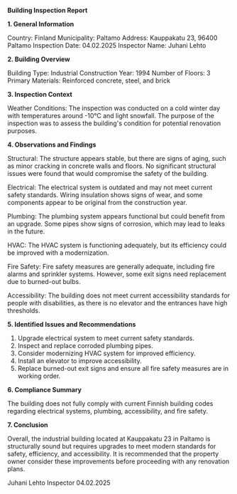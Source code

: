  **Building Inspection Report**

**1. General Information**

Country: Finland
Municipality: Paltamo
Address: Kauppakatu 23, 96400 Paltamo
Inspection Date: 04.02.2025
Inspector Name: Juhani Lehto

**2. Building Overview**

Building Type: Industrial
Construction Year: 1994
Number of Floors: 3
Primary Materials: Reinforced concrete, steel, and brick

**3. Inspection Context**

Weather Conditions: The inspection was conducted on a cold winter day with temperatures around -10°C and light snowfall. The purpose of the inspection was to assess the building's condition for potential renovation purposes.

**4. Observations and Findings**

Structural: The structure appears stable, but there are signs of aging, such as minor cracking in concrete walls and floors. No significant structural issues were found that would compromise the safety of the building.

Electrical: The electrical system is outdated and may not meet current safety standards. Wiring insulation shows signs of wear, and some components appear to be original from the construction year.

Plumbing: The plumbing system appears functional but could benefit from an upgrade. Some pipes show signs of corrosion, which may lead to leaks in the future.

HVAC: The HVAC system is functioning adequately, but its efficiency could be improved with a modernization.

Fire Safety: Fire safety measures are generally adequate, including fire alarms and sprinkler systems. However, some exit signs need replacement due to burned-out bulbs.

Accessibility: The building does not meet current accessibility standards for people with disabilities, as there is no elevator and the entrances have high thresholds.

**5. Identified Issues and Recommendations**

1. Upgrade electrical system to meet current safety standards.
2. Inspect and replace corroded plumbing pipes.
3. Consider modernizing HVAC system for improved efficiency.
4. Install an elevator to improve accessibility.
5. Replace burned-out exit signs and ensure all fire safety measures are in working order.

**6. Compliance Summary**

The building does not fully comply with current Finnish building codes regarding electrical systems, plumbing, accessibility, and fire safety.

**7. Conclusion**

Overall, the industrial building located at Kauppakatu 23 in Paltamo is structurally sound but requires upgrades to meet modern standards for safety, efficiency, and accessibility. It is recommended that the property owner consider these improvements before proceeding with any renovation plans.

Juhani Lehto
Inspector
04.02.2025